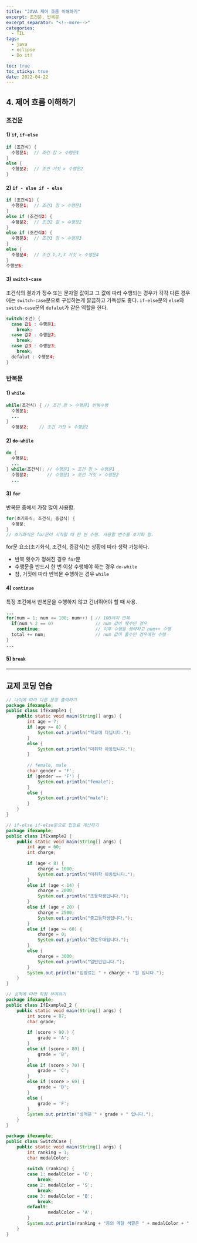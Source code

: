 ```yaml
---
title: "JAVA 제어 흐름 이해하기"
excerpt: 조건문, 반복문
excerpt_separator: "<!--more-->"
categories:
  - TIL
tags:
  - java
  - eclipse
  - Do it!

toc: true
toc_sticky: true
date: 2022-04-22
---
```


## 4. 제어 흐름 이해하기

### 조건문

#### 1) `if`, `if-else`

```java
if (조건식) {
  수행문1;  // 조건 참 > 수행문1
} 
else {
  수행문2;  // 조건 거짓 > 수행문2
}
```

#### 2) `if - else if - else`

```java
if (조건식1) {
  수행문1;  // 조건1 참 > 수행문1
}
else if (조건식2) {
  수행문2;  // 조건2 참 > 수행문2
}
else if (조건식3) {
  수행문3;  // 조건3 참 > 수행문3
}
else {
  수행문4;  // 조건 1,2,3 거짓 > 수행문4
}
수행문5;
```

#### 3) `switch-case`

조건식의 결과가 정수 또는 문자열 값이고 그 값에 따라 수행되는 경우가 각각 다른 경우에는 `switch-case`문으로 구성하는게 깔끔하고 가독성도 좋다.
`if-else`문의 `else`와 `switch-case`문의 `defalut`가 같은 역할을 한다.

```java
switch(조건) {
  case 값1 : 수행문1;
    break;
  case 값2 : 수행문2;
    break;
  case 값3 : 수행문3;
    break;
  defalut : 수행문4;  
}
```

### 반복문

#### 1) `while`

```java
while(조건식) { // 조건 참 > 수행문1 반복수행
  수행문1;
  ...
}             
  수행문2;    // 조건 거짓 > 수행문2
```

#### 2) `do-while`

```java
do {
  수행문1;
  ...
} while(조건식); // 수행문1 > 조건 참 > 수행문1
  수행문2;       // 수행문1 > 조건 거짓 > 수행문2
  ...
```

#### 3) `for`

반복문 중에서 가장 많이 사용함.

```java
for(초기화식; 조건식; 증감식) {
  수행문;
}
// 초기화식은 for문이 시작할 때 한 번 수행. 사용할 변수를 초기화 함.
```

for문 요소(초기화식, 조건식, 증감식)는 상황에 따라 생략 가능하다.

- 반복 횟수가 정해진 경우 `for`문
- 수행문을 반드시 한 번 이상 수행해야 하는 경우 `do-while`
- 참, 거짓에 따라 반복문 수행하는 경우 `while`

#### 4) `continue`

특정 조건에서 반복문을 수행하지 않고 건너뛰어야 할 때 사용.

```java
...
for(num = 1; num <= 100; num++) { // 100까지 반복
  if(num % 2 == 0)                // num 값이 짝수인 경우
    continue;                     // 이후 수행을 생략하고 num++ 수행
  total += num;                   // num 값이 홀수인 경우에만 수행
}
...
```

#### 5) `break`

---

## 교제 코딩 연습

```java
// 나이에 따라 다른 문장 출력하기
package ifexample;
public class ifExample1 {
	public static void main(String[] args) {
		int age = 7;
		if (age >= 8) {
			System.out.println("학교에 다닙니다.");
		}
		else {
			System.out.println("미취학 아동입니다.");
		}
		
		// female, male
		char gender = 'F';
		if (gender == 'F') {
			System.out.println("female");
		}
		else {
			System.out.println("male");
		}		
	}
}
```

```java
// if-else if-else문으로 입장료 계산하기
package ifexample;
public class IfExample2 {
	public static void main(String[] args) {
		int age = 60;
		int charge;
		
		if (age < 8) {
			charge = 1000;
			System.out.println("미취학 아동입니다.");
		}
		else if (age < 14) {
			charge = 2000;
			System.out.println("초등학생입니다.");
		}
		else if (age < 20) {
			charge = 2500;
			System.out.println("중고등학생입니다.");
		}
		else if (age >= 60) {
			charge = 0;
			System.out.println("경로우대입니다.");
		}
		else {
			charge = 3000;
			System.out.println("일반인입니다.");
		}
		System.out.println("입장료는 " + charge + "원 입니다.");
	}
}
```

```java
// 성적에 따라 학점 부여하기
package ifexample;
public class IfExample2_2 {
	public static void main(String[] args) {
		int score = 87;
		char grade;
		
		if (score > 90 ) {
			grade = 'A';
		}
		else if (score > 80) {
			grade = 'B';
		}
		else if (score > 70) {
			grade = 'C';
		}
		else if (score > 60) {
			grade = 'D';
		}
		else {
			grade = 'F';
		}
		System.out.println("성적은 " + grade + " 입니다.");
	}
}
```

```java
package ifexample;
public class SwitchCase {
	public static void main(String[] args) {
		int ranking = 1;
		char medalColor;
		
		switch (ranking) {
		case 1: medalColor = 'G';
			break;
		case 2: medalColor = 'S';
			break;
		case 3: medalColor = 'B';
			break;
		default:
				medalColor = 'A';
		}
		System.out.println(ranking + "등의 메달 색깔은 " + medalColor + " 입니다.");
	}
}
```